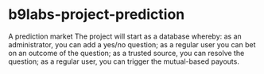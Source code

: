 # b9labs-project-prediction
A prediction market  The project will start as a database whereby: as an administrator, you can add a yes/no question; as a regular user you can bet on an outcome of the question; as a trusted source, you can resolve the question; as a regular user, you can trigger the mutual-based payouts.
